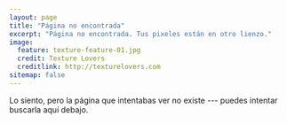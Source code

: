 ```yaml
---
layout: page
title: "Página no encontrada"
excerpt: "Página no encontrada. Tus pixeles están en otro lienzo."
image:
  feature: texture-feature-01.jpg
  credit: Texture Lovers
  creditlink: http://texturelovers.com
sitemap: false
---  
```


Lo siento, pero la página que intentabas ver no existe --- puedes intentar buscarla aquí debajo.

<script type="text/javascript">
  var GOOG_FIXURL_LANG = 'es';
  var GOOG_FIXURL_SITE = '{{ site.url }}'
</script>
<script type="text/javascript"
  src="http://linkhelp.clients.google.com/tbproxy/lh/wm/fixurl.js">
</script>